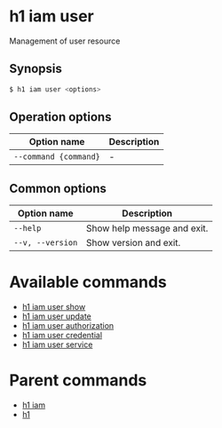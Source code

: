
# h1 iam user

Management of user resource

## Synopsis

```bash
$ h1 iam user <options>
```

## Operation options

| Option name               | Description |
| ------------------------- | ----------- |
| ```--command {command}``` | -           |

## Common options

| Option name          | Description                 |
| -------------------- | --------------------------- |
| ```--help```         | Show help message and exit. |
| ```--v, --version``` | Show version and exit.      |

# Available commands

* [h1 iam user show](./show/README.md)
* [h1 iam user update](./update/README.md)
* [h1 iam user authorization](./authorization/README.md)
* [h1 iam user credential](./credential/README.md)
* [h1 iam user service](./service/README.md)

# Parent commands

* [h1 iam](./../README.md)
* [h1](./../../README.md)
